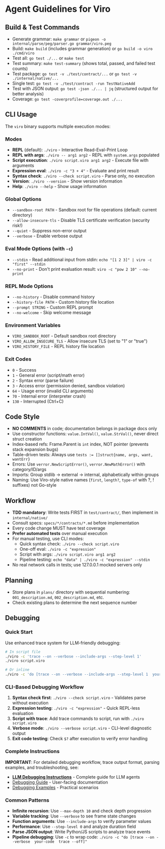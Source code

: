 # Agent Guidelines for Viro

## Build & Test Commands
- Generate grammar: `make grammar` or `pigeon -o internal/parse/peg/parser.go grammar/viro.peg`
- Build: `make build` (includes grammar generation) or `go build -o viro ./cmd/viro`
- Test all: `go test ./...` or `make test`
- Test summary: `make test-summary` (shows total, passed, and failed test counts)
- Test package: `go test -v ./test/contract/...` or `go test -v ./internal/native/...`
- Single test: `go test -v ./test/contract -run TestNativeAdd`
- Test with JSON output: `go test -json ./... | jq` (structured output for better analysis)
- Coverage: `go test -coverprofile=coverage.out ./...`

## CLI Usage
The `viro` binary supports multiple execution modes:

### Modes
- **REPL** (default): `./viro` - Interactive Read-Eval-Print Loop
- **REPL with args**: `./viro -- arg1 arg2` - REPL with `system.args` populated
- **Script execution**: `./viro script.viro arg1 arg2` - Execute file with arguments
- **Expression eval**: `./viro -c "3 + 4"` - Evaluate and print result
- **Syntax check**: `./viro --check script.viro` - Parse only, no execution
- **Version**: `./viro --version` - Show version information
- **Help**: `./viro --help` - Show usage information

### Global Options
- `--sandbox-root PATH` - Sandbox root for file operations (default: current directory)
- `--allow-insecure-tls` - Disable TLS certificate verification (security risk!)
- `--quiet` - Suppress non-error output
- `--verbose` - Enable verbose output

### Eval Mode Options (with `-c`)
- `--stdin` - Read additional input from stdin: `echo "[1 2 3]" | viro -c "first" --stdin`
- `--no-print` - Don't print evaluation result: `viro -c "pow 2 10" --no-print`

### REPL Mode Options
- `--no-history` - Disable command history
- `--history-file PATH` - Custom history file location
- `--prompt STRING` - Custom REPL prompt
- `--no-welcome` - Skip welcome message

### Environment Variables
- `VIRO_SANDBOX_ROOT` - Default sandbox root directory
- `VIRO_ALLOW_INSECURE_TLS` - Allow insecure TLS (set to "1" or "true")
- `VIRO_HISTORY_FILE` - REPL history file location

### Exit Codes
- `0` - Success
- `1` - General error (script/math error)
- `2` - Syntax error (parse failure)
- `3` - Access error (permission denied, sandbox violation)
- `64` - Usage error (invalid CLI arguments)
- `70` - Internal error (interpreter crash)
- `130` - Interrupted (Ctrl+C)

## Code Style
- **NO COMMENTS** in code; documentation belongs in package docs only
- Use constructor functions: `value.IntVal()`, `value.StrVal()`, never direct struct creation
- Index-based refs: Frame.Parent is `int` index, NOT pointer (prevents stack expansion bugs)
- Table-driven tests: Always use `tests := []struct{name, args, want, wantErr}`
- Errors: Use `verror.NewScriptError()`, `verror.NewMathError()` with category/ID/args
- Imports: Group stdlib → external → internal, alphabetically within groups
- Naming: Use Viro-style native names (`first`, `length?`, `type-of` with ?, ! suffixes) not Go-style

## Workflow
- **TDD mandatory**: Write tests FIRST in `test/contract/`, then implement in `internal/native/`
- Consult specs: `specs/*/contracts/*.md` before implementation
- Every code change MUST have test coverage
- **Prefer automated tests** over manual execution
- For manual testing, use CLI modes:
  - Quick syntax check: `./viro --check script.viro`
  - One-off eval: `./viro -c "expression"`
  - Script with args: `./viro script.viro arg1 arg2`
  - Pipeline testing: `echo "data" | ./viro -c "expression" --stdin`
- No real network calls in tests; use 127.0.0.1 mocked servers only

## Planning
- Store plans in `plans/` directory with sequential numbering: `001_description.md`, `002_description.md`, etc.
- Check existing plans to determine the next sequence number

## Debugging

### Quick Start
Use enhanced trace system for LLM-friendly debugging:
```bash
# In script file
./viro -c 'trace --on --verbose --include-args --step-level 1'
./viro script.viro

# Or inline
./viro -c 'do [trace --on --verbose --include-args --step-level 1  your-code  trace --off]'
```

### CLI-Based Debugging Workflow
1. **Syntax check first**: `./viro --check script.viro` - Validates parse without execution
2. **Expression testing**: `./viro -c "expression"` - Quick REPL-less evaluation
3. **Script with trace**: Add trace commands to script, run with `./viro script.viro`
4. **Verbose mode**: `./viro --verbose script.viro` - CLI-level diagnostic output
5. **Exit code testing**: Check `$?` after execution to verify error handling

### Complete Instructions
**IMPORTANT**: For detailed debugging workflow, trace output format, parsing examples, and troubleshooting, see:
- **[LLM Debugging Instructions](/.github/instructions/debugging-with-trace.instruction.md)** - Complete guide for LLM agents
- [Debugging Guide](/docs/debugging-guide.md) - User-facing documentation
- [Debugging Examples](/docs/debugging-examples.md) - Practical scenarios

### Common Patterns
- **Infinite recursion**: Use `--max-depth 10` and check depth progression
- **Variable tracking**: Use `--verbose` to see frame state changes
- **Function arguments**: Use `--include-args` to verify parameter values
- **Performance**: Use `--step-level 0` and analyze duration field
- **Parse JSON output**: Write Python/JS scripts to analyze trace events
- **Pipeline debugging**: Use `-c` to wrap code: `./viro -c "do [trace --on --verbose  your-code  trace --off]"`
